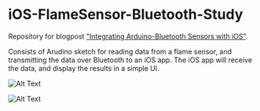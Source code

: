 # iOS-FlameSensor-Bluetooth-Study

Repository for blogpost ["Integrating Arduino-Bluetooth Sensors with iOS"](https://nickarner.com/notes/integrating-arduino-bluetooth-sensors-with-ios-september-5-2017/).

Consists of Arudino sketch for reading data from a flame sensor, and transmitting the data over Bluetooth to an iOS app. The iOS app will
receive the data, and display the results in a simple UI. 

![Alt Text](https://github.com/narner/iOS-FlameSensor-Bluetooth-Study/raw/master/ReadmeResources/Circuit.JPG)

![Alt Text](https://github.com/narner/iOS-FlameSensor-Bluetooth-Study/raw/master/ReadmeResources/Demo.gif)
